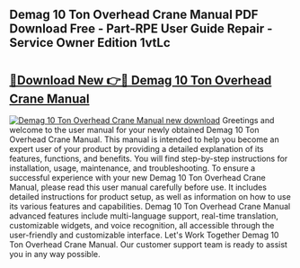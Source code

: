 ## Demag 10 Ton Overhead Crane Manual PDF Download Free - Part-RPE User Guide Repair - Service Owner Edition 1vtLc

# <h2><a href="http://bc1504.oget.top/?id=Demag+10+Ton+Overhead+Crane+Manual">🔗Download New 👉🔴 Demag 10 Ton Overhead Crane Manual</a></h2>

[![Demag 10 Ton Overhead Crane Manual new download](https://i.imgur.com/5g1atiW.png)](http://bc1504.oget.top/?id=Demag+10+Ton+Overhead+Crane+Manual)
Greetings and welcome to the user manual for your newly obtained Demag 10 Ton Overhead Crane Manual. This manual is intended to help you become an expert user of your product by providing a detailed explanation of its features, functions, and benefits. You will find step-by-step instructions for installation, usage, maintenance, and troubleshooting. To ensure a successful experience with your new Demag 10 Ton Overhead Crane Manual, please read this user manual carefully before use. It includes detailed instructions for product setup, as well as information on how to use its various features and capabilities. Demag 10 Ton Overhead Crane Manual advanced features include multi-language support, real-time translation, customizable widgets, and voice recognition, all accessible through the user-friendly and customizable interface. Let's Work Together Demag 10 Ton Overhead Crane Manual. Our customer support team is ready to assist you in any way possible.

